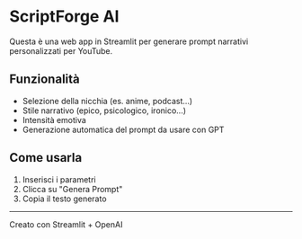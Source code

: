 # ScriptForge AI

Questa è una web app in Streamlit per generare prompt narrativi personalizzati per YouTube.

## Funzionalità
- Selezione della nicchia (es. anime, podcast...)
- Stile narrativo (epico, psicologico, ironico...)
- Intensità emotiva
- Generazione automatica del prompt da usare con GPT

## Come usarla
1. Inserisci i parametri
2. Clicca su "Genera Prompt"
3. Copia il testo generato

---
Creato con Streamlit + OpenAI
